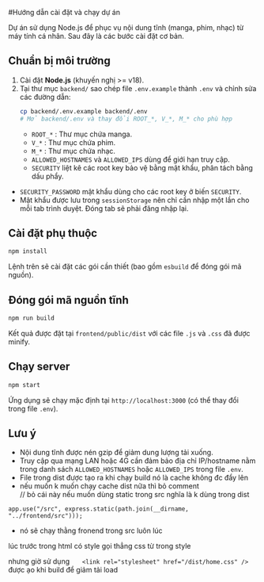 #Hướng dẫn cài đặt và chạy dự án

Dự án sử dụng Node.js để phục vụ nội dung tĩnh (manga, phim, nhạc) từ máy tính cá nhân. 
Sau đây là các bước cài đặt cơ bản.

## Chuẩn bị môi trường

1. Cài đặt **Node.js** (khuyến nghị >= v18).
2. Tại thư mục `backend/` sao chép file `.env.example` thành `.env` và chỉnh sửa các đường dẫn:
   ```bash
   cp backend/.env.example backend/.env
   # Mở backend/.env và thay đổi ROOT_*, V_*, M_* cho phù hợp
   ```
   - `ROOT_*`   : Thư mục chứa manga.
   - `V_*`      : Thư mục chứa phim.
   - `M_*`      : Thư mục chứa nhạc.
   - `ALLOWED_HOSTNAMES` và `ALLOWED_IPS` dùng để giới hạn truy cập.
   - `SECURITY` liệt kê các root key bảo vệ bằng mật khẩu, phân tách bằng dấu phẩy.
  - `SECURITY_PASSWORD` mật khẩu dùng cho các root key ở biến `SECURITY`.
  - Mật khẩu được lưu trong `sessionStorage` nên chỉ cần nhập một lần cho mỗi tab trình duyệt. Đóng tab sẽ phải đăng nhập lại.

## Cài đặt phụ thuộc

```bash
npm install
```

Lệnh trên sẽ cài đặt các gói cần thiết (bao gồm `esbuild` để đóng gói mã nguồn).

## Đóng gói mã nguồn tĩnh

```bash
npm run build
```

Kết quả được đặt tại `frontend/public/dist` với các file `.js` và `.css` đã được minify.

## Chạy server

```bash
npm start
```

Ứng dụng sẽ chạy mặc định tại `http://localhost:3000` (có thể thay đổi trong file `.env`).

## Lưu ý

- Nội dung tĩnh được nén gzip để giảm dung lượng tải xuống.
- Truy cập qua mạng LAN hoặc 4G cần đảm bảo địa chỉ IP/hostname nằm trong danh sách `ALLOWED_HOSTNAMES` hoặc `ALLOWED_IPS` trong file `.env`.
- File trong dist được tạo ra khi chạy build nó là cache không đc đẩy lên
- nếu muốn k muốn chạy cache dist nữa thì bỏ comment  
// bỏ cái này nếu muốn dùng static trong src nghĩa là k dùng trong dist

``app.use("/src", express.static(path.join(__dirname, "../frontend/src")));  
``

- nó sẽ chạy thằng fronend trong src luôn
lúc

lúc trước trong html có style gọi thẳng css từ trong style 

nhưng giờ sử dụng ``    <link rel="stylesheet" href="/dist/home.css" />
`` được ạo khi build để giảm tải load


